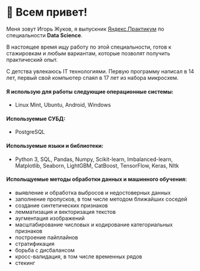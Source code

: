 # 👋 Всем привет!


   Меня зовут Игорь Жуков, я выпускник [Яндекс.Практикум](https://practicum.yandex.ru/) по специальности **Data Science**.

 
 В настоящее время ищу работу по этой специальности, готов к стажировкам и любым вариантам, которые позволят получить практический опыт.


 С детства увлекаюсь IT технологиями.
Первую программу написал в 14 лет, первый свой компьютер спаял в 17 лет из набора микросхем.


#### Я использую для работы следующие операционные системы:
- Linux Mint, Ubuntu, Android, Windows

#### Используемые СУБД:
- PostgreSQL
 
#### Используемые языки и библиотеки:

- Python 3, SQL, Pandas, Numpy, Scikit-learn, Imbalanced-learn, Matplotlib, Seaborn, LightGBM, CatBoost, TensorFlow, Keras, Nltk

#### Испольщуемые методы обработки данных и машинного обучения:

- выявление и обработка выбросов и недостоверных данных
- заполнение пропусков, в том числе методом ближайших соседей
- создание синтетических признаков
- лемматизация и векторизация текстов
- аугментация изображений
- масштабирование числовых и кодирование категориальных признаков
- построение пайплайнов
- стратификация
- борьба с дисбалансом
- кросс-валидация, в том числе временных рядов
- стекинг
